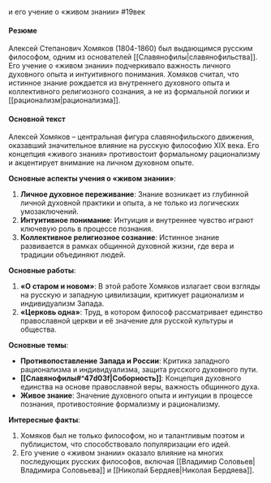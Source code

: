 и его учение о «живом знании»
#19век 
#### Резюме

Алексей Степанович Хомяков (1804-1860) был выдающимся русским философом, одним из основателей [[Cлавянофилы|cлавянофильства]]. Его учение о «живом знании» подчеркивало важность личного духовного опыта и интуитивного понимания. Хомяков считал, что истинное знание рождается из внутреннего духовного опыта и коллективного религиозного сознания, а не из формальной логики и [[рационализм|рационализма]].

#### Основной текст

Алексей Хомяков – центральная фигура славянофильского движения, оказавший значительное влияние на русскую философию XIX века. Его концепция «живого знания» противостоит формальному рационализму и акцентирует внимание на личном духовном опыте.

**Основные аспекты учения о «живом знании»**:

1. **Личное духовное переживание**: Знание возникает из глубинной личной духовной практики и опыта, а не только из логических умозаключений.
2. **Интуитивное понимание**: Интуиция и внутреннее чувство играют ключевую роль в процессе познания.
3. **Коллективное религиозное сознание**: Истинное знание развивается в рамках общинной духовной жизни, где вера и традиции объединяют людей.

**Основные работы**:

1. **«О старом и новом»**: В этой работе Хомяков излагает свои взгляды на русскую и западную цивилизации, критикует рационализм и индивидуализм Запада.
2. **«Церковь одна»**: Труд, в котором философ рассматривает единство православной церкви и её значение для русской культуры и общества.

**Основные темы**:

- **Противопоставление Запада и России**: Критика западного рационализма и индивидуализма, защита русского духовного пути.
- **[[Cлавянофилы#^47d03f|Соборность]]**: Концепция духовного единства на основе православной веры, важность общинного духа.
- **Живое знание**: Значение духовного опыта и интуиции в процессе познания, противостояние формализму и рационализму.

**Интересные факты**:

1. Хомяков был не только философом, но и талантливым поэтом и публицистом, что способствовало популяризации его идей.
2. Его учение о «живом знании» оказало влияние на многих последующих русских философов, включая [[Владимир Соловьев|Владимира Соловьева]] и [[Николай Бердяев|Николая Бердяева]].